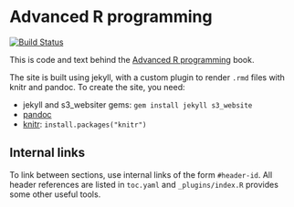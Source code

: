 # Advanced R programming

[![Build Status](https://travis-ci.org/hadley/adv-r.svg?branch=master)](https://travis-ci.org/hadley/adv-r)

This is code and text behind the [Advanced R programming](http://adv-r.had.co.nz)
book. 

The site is built using jekyll, with a custom plugin to render `.rmd` files with
knitr and pandoc. To create the site, you need:

* jekyll and s3_websiter gems: `gem install jekyll s3_website`
* [pandoc](http://johnmacfarlane.net/pandoc/)
* [knitr](http://yihui.name/knitr/): `install.packages("knitr")`

## Internal links

To link between sections, use internal links of the form `#header-id`. All header references are listed in `toc.yaml` and `_plugins/index.R` provides some other useful tools.

